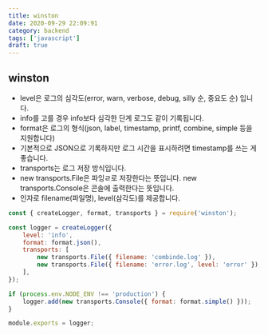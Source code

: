 ```yaml
---
title: winston
date: 2020-09-29 22:09:91
category: backend
tags: ['javascript']
draft: true
---
```


## winston

- level은 로그의 심각도(error, warn, verbose, debug, silly 순, 중요도 순) 입니다.
- info를 고를 경우 info보다 심각한 단계 로그도 같이 기록됩니다.
- format은 로그의 형식(json, label, timestamp, printf, combine, simple 등을 지원합니다)
- 기본적으로 JSON으로 기록하지만 로그 시간을 표시하려면 timestamp를 쓰는 게 좋습니다.
- transports는 로그 저장 방식입니다.
- new transports.File은 파잉ㄹ로 저장한다는 뜻입니다. new transports.Console은 콘솔에 출력한다는 뜻입니다.
- 인자로 filename(파일명), level(삼각도)를 제공합니다.

```javascript
const { createLogger, format, transports } = require('winston');

const logger = createLogger({
	level: 'info',
	format: format.json(),
	transports: [
		new transports.File({ filename: 'combinde.log' }),
		new transports.File({ filename: 'error.log', level: 'error' }),
	],
});

if (process.env.NODE_ENV !== 'production') {
	logger.add(new transports.Console({ format: format.simple() }));
}

module.exports = logger;
```
